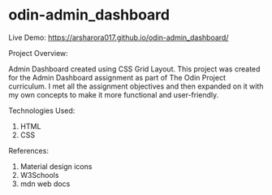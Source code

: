 # odin-admin_dashboard


Live Demo: https://arsharora017.github.io/odin-admin_dashboard/

Project Overview:

Admin Dashboard created using CSS Grid Layout. This project was created for the Admin Dashboard assignment as part of The Odin Project curriculum. I met all the assignment objectives and then expanded on it with my own concepts to make it more functional and user-friendly.

Technologies Used:
1. HTML
2. CSS

References:
1. Material design icons
2. W3Schools
3. mdn web docs
